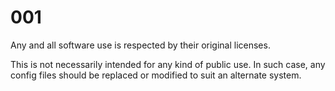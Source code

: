 # 001

Any and all software use is respected by their original licenses.

This is not necessarily intended for any kind of public use. In such case, any config files should be replaced or modified to suit an alternate system.
